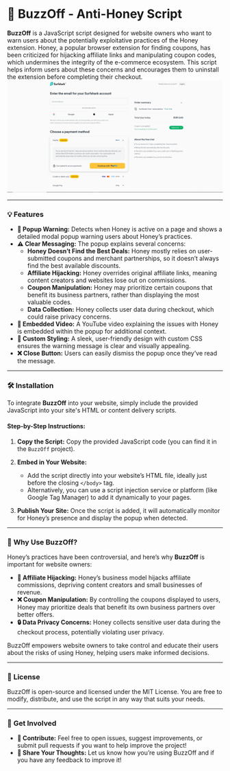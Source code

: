 # 🚫 **BuzzOff** - Anti-Honey Script

**BuzzOff** is a JavaScript script designed for website owners who want to warn users about the potentially exploitative practices of the Honey extension. Honey, a popular browser extension for finding coupons, has been criticized for hijacking affiliate links and manipulating coupon codes, which undermines the integrity of the e-commerce ecosystem. This script helps inform users about these concerns and encourages them to uninstall the extension before completing their checkout.
![How it works](https://github.com/immortalized/BuzzOff/blob/main/buzzoff.gif)

---

### 💡 **Features**

- **🚨 Popup Warning:** Detects when Honey is active on a page and shows a detailed modal popup warning users about Honey’s practices.
- **⚠️ Clear Messaging:** The popup explains several concerns:
  - **Honey Doesn’t Find the Best Deals:** Honey mostly relies on user-submitted coupons and merchant partnerships, so it doesn’t always find the best available discounts.
  - **Affiliate Hijacking:** Honey overrides original affiliate links, meaning content creators and websites lose out on commissions.
  - **Coupon Manipulation:** Honey may prioritize certain coupons that benefit its business partners, rather than displaying the most valuable codes.
  - **Data Collection:** Honey collects user data during checkout, which could raise privacy concerns.
- **🎥 Embedded Video:** A YouTube video explaining the issues with Honey is embedded within the popup for additional context.
- **🎨 Custom Styling:** A sleek, user-friendly design with custom CSS ensures the warning message is clear and visually appealing.
- **❌ Close Button:** Users can easily dismiss the popup once they’ve read the message.

---

### 🛠️ **Installation**

To integrate **BuzzOff** into your website, simply include the provided JavaScript into your site's HTML or content delivery scripts.

#### Step-by-Step Instructions:

1. **Copy the Script:** Copy the provided JavaScript code (you can find it in the `BuzzOff` project).
   
2. **Embed in Your Website:**
   - Add the script directly into your website’s HTML file, ideally just before the closing `</body>` tag.
   - Alternatively, you can use a script injection service or platform (like Google Tag Manager) to add it dynamically to your pages.

3. **Publish Your Site:** Once the script is added, it will automatically monitor for Honey’s presence and display the popup when detected.

---

### 🌟 **Why Use BuzzOff?**

Honey’s practices have been controversial, and here’s why **BuzzOff** is important for website owners:

- **💸 Affiliate Hijacking:** Honey’s business model hijacks affiliate commissions, depriving content creators and small businesses of revenue.
- **❌ Coupon Manipulation:** By controlling the coupons displayed to users, Honey may prioritize deals that benefit its own business partners over better offers.
- **🔒 Data Privacy Concerns:** Honey collects sensitive user data during the checkout process, potentially violating user privacy.
  
BuzzOff empowers website owners to take control and educate their users about the risks of using Honey, helping users make informed decisions.

---

### 📝 **License**

BuzzOff is open-source and licensed under the MIT License. You are free to modify, distribute, and use the script in any way that suits your needs.

---

### 📣 **Get Involved**

- **🤝 Contribute:** Feel free to open issues, suggest improvements, or submit pull requests if you want to help improve the project!
- **💬 Share Your Thoughts:** Let us know how you’re using BuzzOff and if you have any feedback to improve it!
